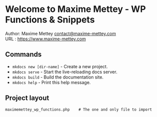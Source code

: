 # Welcome to Maxime Mettey - WP Functions & Snippets

Author: Maxime Mettey <contact@maxime-mettey.com>   
URL : https://www.maxime-mettey.com

## Commands

* `mkdocs new [dir-name]` - Create a new project.
* `mkdocs serve` - Start the live-reloading docs server.
* `mkdocs build` - Build the documentation site.
* `mkdocs help` - Print this help message.

## Project layout

    maximemettey_wp_functions.php    # The one and only file to import
    